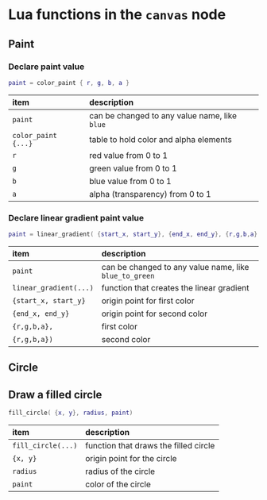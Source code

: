 # Lua functions in the `canvas` node


## Paint

### Declare paint value
```lua
paint = color_paint { r, g, b, a }
```

item | description
:-- | :--
`paint` | can be changed to any value name, like `blue`
`color_paint {...}` | table to hold color and alpha elements
`r` | red value from 0 to 1
`g` | green value from 0 to 1
`b` | blue value from 0 to 1
`a` | alpha (transparency) from 0 to 1


### Declare linear gradient paint value
```lua
paint = linear_gradient( {start_x, start_y}, {end_x, end_y}, {r,g,b,a}, {r,g,b,a}) 
```

item | description
:-- | :--
`paint` | can be changed to any value name, like `blue_to_green`
`linear_gradient(...)` | function that creates the linear gradient
`{start_x, start_y}` | origin point for first color
`{end_x, end_y}` | origin point for second color
`{r,g,b,a},` | first color
`{r,g,b,a})` | second color


## Circle

## Draw a filled circle
```lua
fill_circle( {x, y}, radius, paint)
```

item | description
:-- | :--
`fill_circle(...)` | function that draws the filled circle
`{x, y}` | origin point for the circle
`radius` | radius of the circle
`paint` | color of the circle
